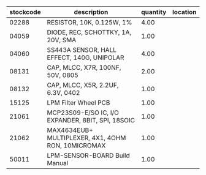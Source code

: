 |stockcode|description|quantity|location|
|---------|-----------|--------|--------|
|02288|RESISTOR, 10K, 0.125W, 1%|4.00||
|04059|DIODE, REC, SCHOTTKY, 1A, 20V, SMA|1.00||
|04060|SS443A  SENSOR, HALL EFFECT, 140G, UNIPOLAR|4.00||
|08131|CAP, MLCC, X7R, 100NF, 50V, 0805|2.00||
|08132|CAP, MLCC, X5R, 2.2UF, 6.3V, 0402|1.00||
|15125|LPM Filter Wheel PCB|1.00||
|21061|MCP23S09-E/SO  IC, I/O EXPANDER, 8BIT, SPI, 18SOIC|1.00||
|21062|MAX4634EUB+  MULTIPLEXER, 4X1, 4OHM RON, 10MICROMAX|1.00||
|50011|LPM-SENSOR-BOARD Build Manual|1.00||
